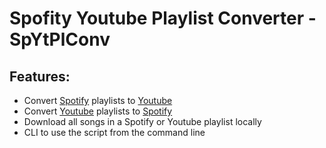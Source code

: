 # Spofity Youtube Playlist Converter - SpYtPlConv
## Features:
- Convert [Spotify](https://open.spotify.com/) playlists to [Youtube](https://www.youtube.com/)
- Convert [Youtube](https://www.youtube.com/) playlists to [Spotify](https://open.spotify.com/)
- Download all songs in a Spotify or Youtube playlist locally
- CLI to use the script from the command line
